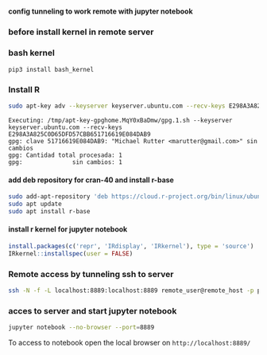 #### config tunneling to work remote with jupyter notebook 

### before install kernel in remote server 
### bash kernel
```python3
pip3 install bash_kernel
```

### Install R
```bash
sudo apt-key adv --keyserver keyserver.ubuntu.com --recv-keys E298A3A825C0D65DFD57CBB651716619E084DAB9
```

```output
Executing: /tmp/apt-key-gpghome.MqY0xBaDmw/gpg.1.sh --keyserver keyserver.ubuntu.com --recv-keys E298A3A825C0D65DFD57CBB651716619E084DAB9
gpg: clave 51716619E084DAB9: "Michael Rutter <marutter@gmail.com>" sin cambios
gpg: Cantidad total procesada: 1
gpg:              sin cambios: 1
```

#### add deb repository for cran-40 and install r-base
```bash
sudo add-apt-repository 'deb https://cloud.r-project.org/bin/linux/ubuntu focal-cran40/'
sudo apt update
sudo apt install r-base
```

#### install r kernel for jupyter notebook
```r
install.packages(c('repr', 'IRdisplay', 'IRkernel'), type = 'source')
IRkernel::installspec(user = FALSE)
```

### Remote access by tunneling ssh to server 

```bash
ssh -N -f -L localhost:8889:localhost:8889 remote_user@remote_host -p port
```
### acces to server and start jupyter notebook

```bash
jupyter notebook --no-browser --port=8889
```

To access to notebook open the local browser on `http://localhost:8889/`



